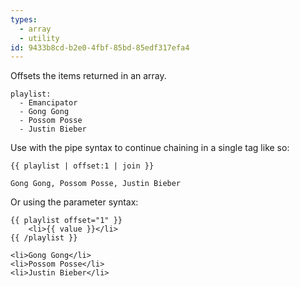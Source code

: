 ```yaml
---
types:
  - array
  - utility
id: 9433b8cd-b2e0-4fbf-85bd-85edf317efa4
---
```

Offsets the items returned in an array.

```.language-yaml
playlist:
  - Emancipator
  - Gong Gong
  - Possom Posse
  - Justin Bieber
```

Use with the pipe syntax to continue chaining in a single tag like so:

```
{{ playlist | offset:1 | join }}
```

```.language-output
Gong Gong, Possom Posse, Justin Bieber
```

Or using the parameter syntax:

```
{{ playlist offset="1" }}
    <li>{{ value }}</li>
{{ /playlist }}
```

```.language-output
<li>Gong Gong</li>
<li>Possom Posse</li>
<li>Justin Bieber</li>
```
